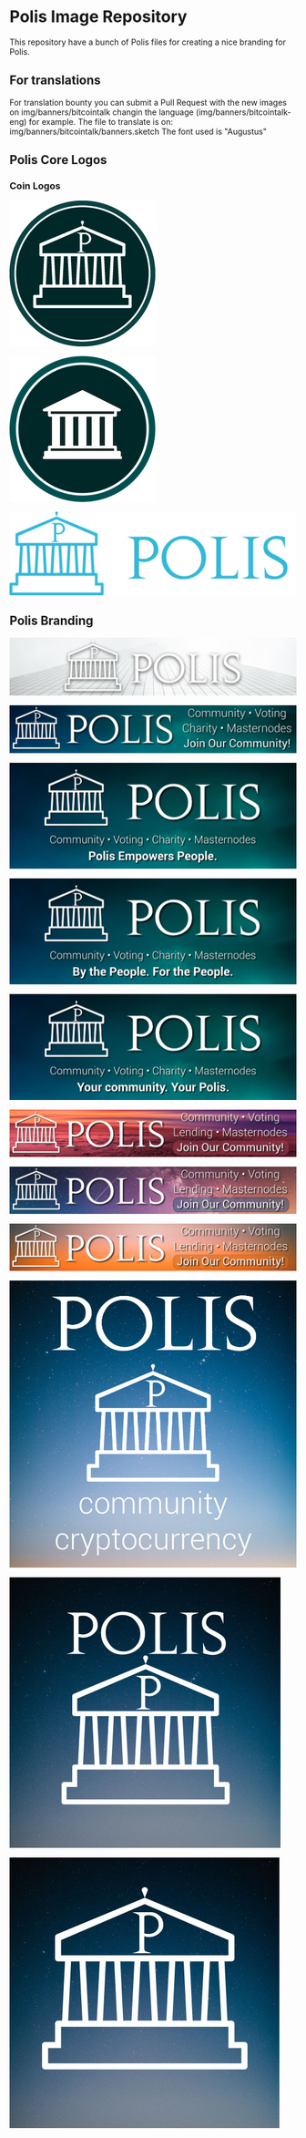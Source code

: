 # Polis Image Repository

This repository have a bunch of Polis files for creating a nice branding for Polis.

## For translations

For translation bounty you can submit a Pull Request with the new images on img/banners/bitcointalk changin the language (img/banners/bitcointalk-eng) for example.
The file to translate is on: img/banners/bitcointalk/banners.sketch
The font used is "Augustus"

## Polis Core Logos

### Coin Logos

![Polis New Coin](/img/poliscore/new-polis-coin-logo.png?raw=true)

![Polis Old Coin](/img/poliscore/old-polis-coin-logo.png?raw=true)

![Polis New Logo](/img/poliscore/new-polis-logo.png?raw=true)

## Polis Branding

![Banner with Background](/img/banners/banner-background-logo.jpg?raw=true)

![Main banner](/img/banners/main-banner.jpg?raw=true)

![Main banner v1](/img/banners/main-banner-variation1.jpg?raw=true)

![Main banner v2](/img/banners/main-banner-variation2.jpg?raw=true)

![Main banner v3](/img/banners/main-banner-variation3.jpg?raw=true)

![Main banner d2](/img/banners/main-banner-design2.jpg?raw=true)

![Main banner d3](/img/banners/main-banner-design3.jpg?raw=true)

![Main banner d4](/img/banners/main-banner-design4.jpg?raw=true)

![Profile Banner](/img/banners/profile-banner.png?raw=true)

![Profile Banner v1](/img/banners/profile-banner-variation1.jpg?raw=true)

![Profile Banner v2](/img/banners/profile-banner-variation2.jpg?raw=true)

